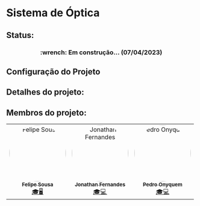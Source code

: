 # Sistema de Óptica 
## Status:
<h3 align="center"> :wrench: Em construção... (07/04/2023)</h3>

## Configuração do Projeto


## Detalhes do projeto:


## Membros do projeto:
<table>
<tr>
<td align="center"><a href="https://github.com/FelipeSousa366"><img style="border-radius: 60%;" src="https://avatars.githubusercontent.com/u/101822599?v=4" width="150px;" alt="Felipe Sousa"/><br /><sub><b>Felipe Sousa</b></sub></a><br /><a href="https://github.com/FelipeSousa366" title="Aluno TEX">🎓🖥️ </a></td>

<td align="center"><a href="https://github.com/Jonathan-Fernandes-Costa"><img style="border-radius: 60%;" src="https://avatars.githubusercontent.com/u/108033810?v=4" width="150px;" alt="Jonathan Fernandes"/><br /><sub><b>Jonathan Fernandes</b></sub></a><br /><a href="https://github.com/Jonathan-Fernandes-Costa" title="Desenvolvedor FullStack e Engenheiro da Computação">🎓💻 </a></td>

<td align="center"><a href="https://github.com/Niikezin"><img style="border-radius: 60%;" src="https://avatars.githubusercontent.com/u/105862079?v=4" width="150px;" alt="Pedro Onyquem"/><br /><sub><b>Pedro Onyquem</b></sub></a><br /><a href="https://github.com/Niikezin" title="Desenvolvedor Fullstack e Cientista da Computação">🎓💻</a></td>
 

</tr>
</table>

